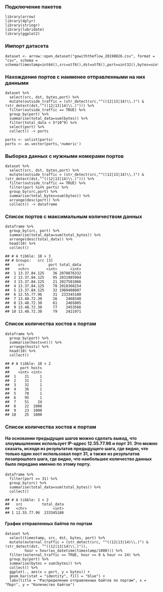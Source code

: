 ### Подключение пакетов

    library(arrow)
    library(dplyr)
    library(stringr)
    library(lubridate)
    library(ggplot2)

### Импорт датасета

    dataset <- arrow::open_dataset("gowiththeflow_20190826.csv", format = "csv", schema = schema(timestamp=int64(),src=utf8(),dst=utf8(),port=uint32(),bytes=uint32()))

### Нахождение портов с наименее отправленными на них данными

    dataset %>%
      select(src, dst, bytes,port) %>%
      mutate(outside_traffic = (str_detect(src,"^((12|13|14)\\.)") & !str_detect(dst,"^((12|13|14)\\.)"))) %>%
      filter(outside_traffic == TRUE) %>%
      group_by(port) %>%
      summarise(total_data=sum(bytes)) %>%
      filter(total_data < 5*10^9) %>%
      select(port) %>%
      collect() -> ports

    ports <- unlist(ports)
    ports <- as.vector(ports,'numeric')

### Выборка данных с нужными номерами портов

    dataset %>%
      select(src, dst, bytes,port) %>%
      mutate(outside_traffic = (str_detect(src,"^((12|13|14)\\.)") & !str_detect(dst,"^((12|13|14)\\.)"))) %>%
      filter(outside_traffic == TRUE) %>%
      filter(port %in% ports) %>%
      group_by(src,port) %>%
      summarise(total_bytes=sum(bytes)) %>%
      arrange(desc(port)) %>%
      collect() -> dataframe

### Список портов с максимальным количеством данных

    dataframe %>%
      group_by(src, port) %>%
      summarise(total_data=sum(total_bytes)) %>%
      arrange(desc(total_data)) %>%
      head(10) %>%
      collect()

    ## # A tibble: 10 × 3
    ## # Groups:   src [3]
    ##    src           port total_data
    ##    <chr>        <int>      <int>
    ##  1 13.37.84.125    36 2070876332
    ##  2 13.37.84.125    95 2031985904
    ##  3 13.37.84.125    21 2027501066
    ##  4 13.37.84.125    78 2018366254
    ##  5 13.37.84.125    32 1989408807
    ##  6 12.55.77.96     31  233345180
    ##  7 13.48.72.30     26    2468348
    ##  8 13.48.72.30     61    2465805
    ##  9 13.48.72.30     77    2453566
    ## 10 13.48.72.30     79    2421971

### Список количества хостов к портам

    dataframe %>%
      group_by(port) %>%
      summarise(hosts=n()) %>%
      arrange(hosts) %>%
      head(10) %>%
      collect()

    ## # A tibble: 10 × 2
    ##     port hosts
    ##    <int> <int>
    ##  1    21     1
    ##  2    31     1
    ##  3    32     1
    ##  4    36     1
    ##  5    78     1
    ##  6    95     1
    ##  7    51    24
    ##  8    22  1000
    ##  9    23  1000
    ## 10    25  1000

### Список количества хостов к портам

#### На основании предыдущих шагов можно сделать вывод, что злоумышленник использует IP-адрес 12.55.77.96 и порт 31. Это можно сказать, исходя из результатов предыдущего шага, где видно, что только один хост использовал порт 31, а также из результатов позапрошлого шага, где видно, что наибольшее количество данных было передано именно по этому порту.

    dataframe %>%
      filter(port == 31) %>%
      group_by(src) %>%
      summarise(total_data=sum(total_bytes)) %>%
      collect()

    ## # A tibble: 1 × 2
    ##   src         total_data
    ##   <chr>            <int>
    ## 1 12.55.77.96  233345180

#### График отправленных байтов по портам

    dataset %>%
      select(timestamp, src, dst, bytes, port) %>%
      mutate(external_traffic = (str_detect(src, "^((12|13|14)\\.)") & !str_detect(dst, "^((12|13|14)\\.)")), 
             hour = hour(as_datetime(timestamp/1000))) %>%
      filter(external_traffic == TRUE, hour >= 0 & hour <= 24) %>%
      group_by(port) %>%
      summarise(bytes = sum(bytes)) %>%
      collect() %>%
      ggplot(., aes(x = port, y = bytes)) +
      geom_bar(stat = "identity", fill = "blue") +
      labs(title = "Распределение отправленных байтов по портам", x = "Порт", y = "Количество байтов")
